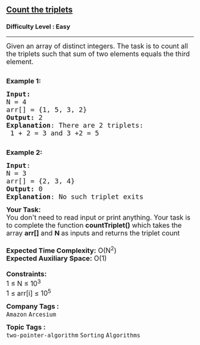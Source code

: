 <h2><a href="https://www.geeksforgeeks.org/problems/count-the-triplets4615/1?page=6&sortBy=submissions">Count the triplets</a></h2><h3>Difficulty Level : Easy</h3><hr><div class="problems_problem_content__Xm_eO"><div><span style="font-size:18px">Given an array of distinct integers. The task is to count all the triplets such that sum of two elements equals the third element.</span></div>

<div>&nbsp;</div>

<p><span style="font-size:18px"><strong>Example 1:</strong> </span></p>

<pre><span style="font-size:18px"><strong>Input:</strong> </span>
<span style="font-size:18px">N = 4<span style="font-size:18px"> </span></span>
<span style="font-size:18px"><span style="font-size:18px">arr[] = {1, 5, 3, 2}</span></span>
<span style="font-size:18px"><span style="font-size:18px"><strong>Output:</strong> 2 </span></span>
<span style="font-size:18px"><span style="font-size:18px"><strong>Explanation</strong>: There are 2 triplets:
 1 + 2 = 3 and 3 +2 = 5</span></span></pre>

<p><br>
<span style="font-size:18px"><span style="font-size:18px"><strong>Example 2:</strong> </span></span></p>

<pre><span style="font-size:18px"><span style="font-size:18px"><strong>Input</strong>: </span></span><span style="font-size:18px"><span style="font-size:18px"><span style="font-size:18px">
N = 3
arr[] = {2, 3, 4}
<strong>Output:</strong> 0
<strong>Explanation</strong>: No such triplet exits</span></span></span></pre>

<p><span style="font-size:18px"><span style="font-size:18px"><span style="font-size:18px"><strong>Your Task:&nbsp;&nbsp;</strong><br>
You don't need to read input or print anything. Your task is to complete the function <strong>countTriplet()</strong>&nbsp;which takes the array <strong>arr[]</strong> and <strong>N</strong><strong> </strong>as inputs and returns the triplet count</span><br>
<br>
<span style="font-size:18px"><strong>Expected Time Complexity:</strong> O(N<sup>2</sup>)<br>
<strong>Expected Auxiliary Space:</strong> O(1)</span><br>
<br>
<span style="font-size:18px"><strong>Constraints:</strong><br>
1 ≤ N ≤ 10<sup>3</sup><br>
1 ≤ arr[i] ≤ 10<sup>5</sup></span></span></span></p>
</div><p><span style=font-size:18px><strong>Company Tags : </strong><br><code>Amazon</code>&nbsp;<code>Arcesium</code>&nbsp;<br><p><span style=font-size:18px><strong>Topic Tags : </strong><br><code>two-pointer-algorithm</code>&nbsp;<code>Sorting</code>&nbsp;<code>Algorithms</code>&nbsp;